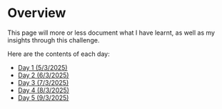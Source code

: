 # Overview
This page will more or less document what I have learnt, as well as my insights through this challenge.

Here are the contents of each day:
- <a href="https://github.com/xKarinSan/Ruby-SerpApi-Challenge/blob/main/journal/Day_1_Notes.md">Day 1 (5/3/2025)</a>
- <a href="https://github.com/xKarinSan/Ruby-SerpApi-Challenge/blob/main/journal/Day_2_Notes.md">Day 2 (6/3/2025)</a>
- <a href="https://github.com/xKarinSan/Ruby-SerpApi-Challenge/blob/main/journal/Day_3_Notes.md">Day 3 (7/3/2025)</a>
- <a href="https://github.com/xKarinSan/Ruby-SerpApi-Challenge/blob/main/journal/Day_4_Notes.md">Day 4 (8/3/2025)</a>
- <a href="https://github.com/xKarinSan/Ruby-SerpApi-Challenge/blob/main/journal/Day_5_Notes.md">Day 5 (9/3/2025)</a>